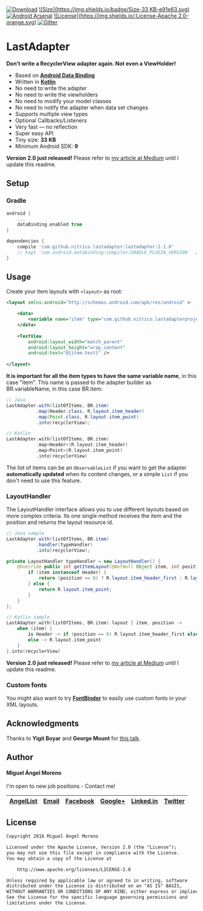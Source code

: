 [![Download](https://api.bintray.com/packages/moreno/maven/lastadapter/images/download.svg)](https://bintray.com/moreno/maven/lastadapter/_latestVersion)
[![Size](https://img.shields.io/badge/Size-33 KB-e91e63.svg)](http://www.methodscount.com/?lib=com.github.nitrico.lastadapter%3Alastadapter%3A%2B)
[![Android Arsenal](https://img.shields.io/badge/Android%20Arsenal-LastAdapter-brightgreen.svg?style=flat)](http://android-arsenal.com/details/1/3810)
[![License](https://img.shields.io/:License-Apache 2.0-orange.svg)](http://www.apache.org/licenses/LICENSE-2.0.html)
[![Gitter](https://badges.gitter.im/nitrico/LastAdapter.svg)](https://gitter.im/nitrico/LastAdapter?utm_source=badge&utm_medium=badge&utm_campaign=pr-badge)

# LastAdapter

**Don't write a RecyclerView adapter again. Not even a ViewHolder!**

* Based on [**Android Data Binding**](https://developer.android.com/topic/libraries/data-binding/index.html)
* Written in [**Kotlin**](http://kotlinlang.org)
* No need to write the adapter
* No need to write the viewholders
* No need to modify your model classes
* No need to notify the adapter when data set changes
* Supports multiple view types
* Optional Callbacks/Listeners
* Very fast — no reflection
* Super easy API
* Tiny size: **33 KB**
* Minimum Android SDK: **9**

**Version 2.0 just released!** Please refer to [my article at Medium](https://medium.com/@miguelangelmoreno/dont-write-recyclerview-adapters-b1dbc2c683bb) until I update this readme.

## Setup

### Gradle

```gradle
android {
    ...
    dataBinding.enabled true 
}

dependencies {
    compile 'com.github.nitrico.lastadapter:lastadapter:2.1.0'
    // kapt 'com.android.databinding:compiler:GRADLE_PLUGIN_VERSION'  // this line only for Kotlin projects
}
```


## Usage

Create your item layouts with `<layout>` as root:

```xml
<layout xmlns:android="http://schemas.android.com/apk/res/android" >

    <data>
        <variable name="item" type="com.github.nitrico.lastadapterproject.item.Header" />
    </data>
    
    <TextView
        android:layout_width="match_parent"
        android:layout_height="wrap_content"
        android:text="@{item.text}" />
        
</layout>
```

**It is important for all the item types to have the same variable name**, in this case "item". 
This name is passed to the adapter builder as BR.variableName, in this case BR.item:

```java
// Java
LastAdapter.with(listOfItems, BR.item)
           .map(Header.class, R.layout.item_header)
           .map(Point.class, R.layout.item_point)
           .into(recyclerView);
```
```kotlin     
// Kotlin
LastAdapter.with(listOfItems, BR.item)
           .map<Header>(R.layout.item_header)
           .map<Point>(R.layout.item_point)
           .into(recyclerView)
```

The list of items can be an `ObservableList` if you want to get the adapter **automatically updated** when its content changes, or a simple `List` if you don't need to use this feature.


### LayoutHandler

The LayoutHandler interface allows you to use different layouts based on more complex criteria. Its one single method receives the item and the position and returns the layout resource id.

```java
// Java sample
LastAdapter.with(listOfItems, BR.item)
           .handler(typeHandler)
           .into(recyclerView);

private LayoutHandler typeHandler = new LayoutHandler() {
    @Override public int getItemLayout(@NotNull Object item, int position) {
        if (item instanceof Header) {
            return (position == 0) ? R.layout.item_header_first : R.layout.item_header;
        } else {
            return R.layout.item_point;
        }
    }
};
```
```kotlin
// Kotlin sample
LastAdapter.with(listOfItems, BR.item).layout { item, position ->
    when (item) {
        is Header -> if (position == 0) R.layout.item_header_first else R.layout.item_header
        else -> R.layout.item_point 
    }
}.into(recyclerView)
```

**Version 2.0 just released!** Please refer to [my article at Medium](https://medium.com/@miguelangelmoreno/dont-write-recyclerview-adapters-b1dbc2c683bb) until I update this readme.

### Custom fonts

You might also want to try [**FontBinder**](https://github.com/nitrico/FontBinder) to easily use custom fonts in your XML layouts.


## Acknowledgments

Thanks to **Yigit Boyar** and **George Mount** for [this talk](https://realm.io/news/data-binding-android-boyar-mount/).


## Author

#### Miguel Ángel Moreno

I'm open to new job positions - Contact me!

|[AngelList](https://angel.co/miguelangelmoreno)|[Email](mailto:nitrico@gmail.com)|[Facebook](https://www.facebook.com/miguelangelmoreno)|[Google+](https://plus.google.com/+Miguel%C3%81ngelMorenoS) |[Linked.in](https://www.linkedin.com/in/morenomiguelangel)|[Twitter](https://twitter.com/nitrico/)
|---|---|---|---|---|---|


## License

```txt
Copyright 2016 Miguel Ángel Moreno

Licensed under the Apache License, Version 2.0 (the "License");
you may not use this file except in compliance with the License.
You may obtain a copy of the License at

    http://www.apache.org/licenses/LICENSE-2.0

Unless required by applicable law or agreed to in writing, software
distributed under the License is distributed on an "AS IS" BASIS,
WITHOUT WARRANTIES OR CONDITIONS OF ANY KIND, either express or implied.
See the License for the specific language governing permissions and
limitations under the License.
```

